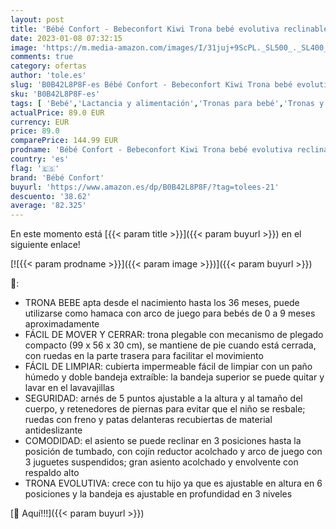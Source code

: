 ```yaml
---
layout: post
title: 'Bébé Confort - Bebeconfort Kiwi Trona bebé evolutiva reclinable 3 en 1 para bebés de 0 a 36 meses  con hamaca y arco de juego  gran asiento acolchado fácil de limpiar y bandeja extraíble  Warm Grey'
date: 2023-01-08 07:32:15
image: 'https://m.media-amazon.com/images/I/31juj+9ScPL._SL500_._SL400_.jpg'
comments: true
category: ofertas
author: 'tole.es'
slug: 'B0B42L8P8F-es Bébé Confort - Bebeconfort Kiwi Trona bebé evolutiva...'
sku: 'B0B42L8P8F-es'
tags: [ 'Bebé','Lactancia y alimentación','Tronas para bebé','Tronas y asientos','bebé','bebés','bébé','bébé confort','confort','trona','🇪🇸', ]
actualPrice: 89.0 EUR
currency: EUR
price: 89.0
comparePrice: 144.99 EUR
prodname: 'Bébé Confort - Bebeconfort Kiwi Trona bebé evolutiva reclinable 3 en 1 para bebés de 0 a 36 meses  con hamaca y arco de juego  gran asiento acolchado fácil de limpiar y bandeja extraíble  Warm Grey'
country: 'es'
flag: '🇪🇸'
brand: 'Bébé Confort'
buyurl: 'https://www.amazon.es/dp/B0B42L8P8F/?tag=tolees-21'
descuento: '38.62'
average: '82.325'
---
```


En este momento está [{{< param title >}}]({{< param buyurl >}}) en el siguiente enlace!

[![{{< param prodname >}}]({{< param image >}})]({{< param buyurl >}})

🔎:

- TRONA BEBE apta desde el nacimiento hasta los 36 meses, puede utilizarse como hamaca con arco de juego para bebés de 0 a 9 meses aproximadamente
- FÁCIL DE MOVER Y CERRAR: trona plegable con mecanismo de plegado compacto (99 x 56 x 30 cm), se mantiene de pie cuando está cerrada, con ruedas en la parte trasera para facilitar el movimiento
- FÁCIL DE LIMPIAR: cubierta impermeable fácil de limpiar con un paño húmedo y doble bandeja extraíble: la bandeja superior se puede quitar y lavar en el lavavajillas
- SEGURIDAD: arnés de 5 puntos ajustable a la altura y al tamaño del cuerpo, y retenedores de piernas para evitar que el niño se resbale; ruedas con freno y patas delanteras recubiertas de material antideslizante
- COMODIDAD: el asiento se puede reclinar en 3 posiciones hasta la posición de tumbado, con cojín reductor acolchado y arco de juego con 3 juguetes suspendidos; gran asiento acolchado y envolvente con respaldo alto
- TRONA EVOLUTIVA: crece con tu hijo ya que es ajustable en altura en 6 posiciones y la bandeja es ajustable en profundidad en 3 niveles

[🛒 Aquí!!!]({{< param buyurl >}})
